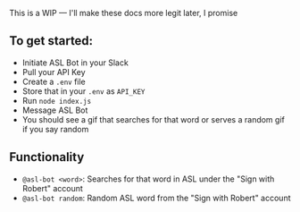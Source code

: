 This is a WIP — I'll make these docs more legit later, I promise

## To get started:

- Initiate ASL Bot in your Slack
- Pull your API Key
- Create a `.env` file
- Store that in your `.env` as `API_KEY`
- Run `node index.js`
- Message ASL Bot
- You should see a gif that searches for that word or serves a random gif if you say random

## Functionality

- `@asl-bot <word>`: Searches for that word in ASL under the "Sign with Robert" account
- `@asl-bot random`: Random ASL word from the "Sign with Robert" account